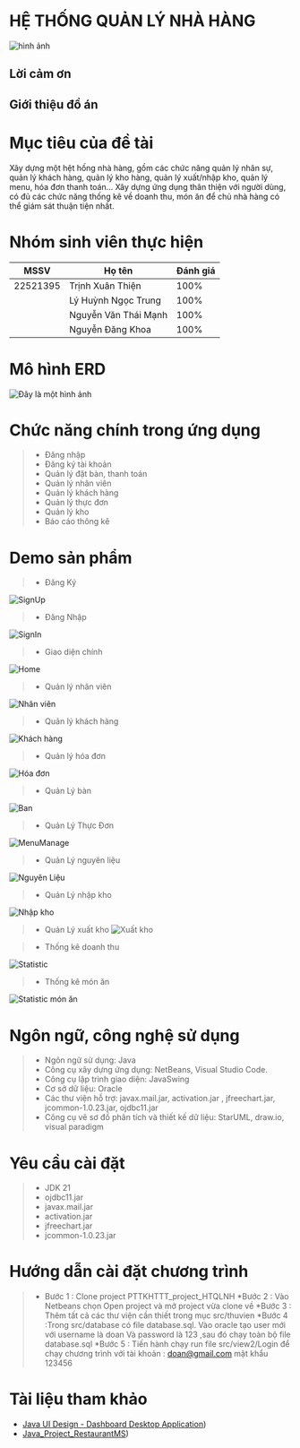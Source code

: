 # HỆ THỐNG QUẢN LÝ NHÀ HÀNG
![hình ảnh](images/home1.png)
## Lời cảm ơn
## Giới thiệu đồ án

# Mục tiêu của đề tài
Xây dựng một hệt hống nhà hàng, gồm các chức năng quản lý nhân sự, quản lý khách hàng, quản lý kho hàng, quản lý xuất/nhập kho, quản lý menu, hóa đơn thanh toán... Xây dựng ứng dụng thân thiện với người dùng, có đủ các chức năng thống kê về doanh thu, món ăn để chủ nhà hàng có thể giám sát thuận tiện nhất.
# Nhóm sinh viên thực hiện
| MSSV | Họ tên | Đánh giá|
|-------|-------|-------|
| 22521395| Trịnh Xuân Thiện | 100% |
|  | Lý Huỳnh Ngọc Trung | 100% |
|  | Nguyễn Văn Thái Mạnh | 100% |
|  | Nguyễn Đăng Khoa | 100% |
# Mô hình ERD
![Đây là một hình ảnh](images/ẻd.drawio.png)
# Chức năng chính trong ứng dụng
> * Đăng nhập
> * Đăng ký tài khoản
> * Quản lý đặt bàn, thanh toán
> * Quản lý nhân viên
> * Quản lý khách hàng
> * Quản lý thực đơn
> * Quản lý kho
> * Báo cáo thông kê
# Demo sản phẩm

>* Đăng Ký

![SignUp](images/singup.png)

>* Đăng Nhập

![SignIn](images/login.png)
>* Giao diện chính

![Home](images/home.png)  

>* Quản lý nhân viên

![Nhân viên](images/nhânvine.png)  
>* Quản lý khách hàng

![Khách hàng](images/khachhang.png)  
>* Quản lý hóa đơn

![Hóa đơn](images/hoadon.png)  
>* Quản Lý bàn

![Ban](images/bàn.png)  

>* Quản Lý Thực Đơn

![MenuManage](images/monan.png)  
>* Quản Lý nguyên liệu

![Nguyên Liệu](images/nguyenlieu.png)  
>* Quản Lý nhập kho

![Nhập kho](images/nhapaj.png)  

>* Quản Lý xuất kho
![Xuất kho](images/xuatkho.png) 

>* Thống kê doanh thu

![Statistic](images/tkdoanhthu.png)
>* Thống kê món ăn

![Statistic món ăn](images/tkmonan.png)  

# Ngôn ngữ, công nghệ sử dụng
>*	Ngôn ngữ sử dụng: Java
>*	Công cụ xây dựng ứng dụng: NetBeans, Visual Studio Code.
>* Công cụ lập trình giao diện: JavaSwing
>* Cơ sở dữ liệu: Oracle
>* Các thư viện hỗ trợ: javax.mail.jar, activation.jar , jfreechart.jar, jcommon-1.0.23.jar, ojdbc11.jar
>* ­Công cụ vẽ sơ đồ phân tích và thiết kế dữ liệu: StarUML, draw.io, visual paradigm

# Yêu cầu cài đặt
>* JDK 21
>* ojdbc11.jar
>* javax.mail.jar
>* activation.jar
>* jfreechart.jar
>* jcommon-1.0.23.jar
# Hướng dẫn cài đặt chương trình
>* Bước 1 : Clone project PTTKHTTT_project_HTQLNH
>*Bước 2 : Vào Netbeans chọn Open project và mở project vừa clone về
>*Bước 3 : Thêm tất cả các thư viện cần thiết trong mục src/thuvien
>*Bước 4 :Trong src/database có file database.sql. Vào oracle tạo user mới với username là doan
Và password là 123 ,sau đó chạy toàn bộ file database.sql
>*Bước 5 : Tiến hành chạy run file src/view2/Login để chạy chương trình với tài khoản : doan@gmail.com mật khẩu 123456

# Tài liệu tham khảo
- [Java UI Design - Dashboard Desktop Application](https://github.com/DJ-Raven/java-ui-dashboard-008))
- [Java_Project_RestaurantMS](https://github.com/NHViet03/Java_Project_RestaurantMS))

